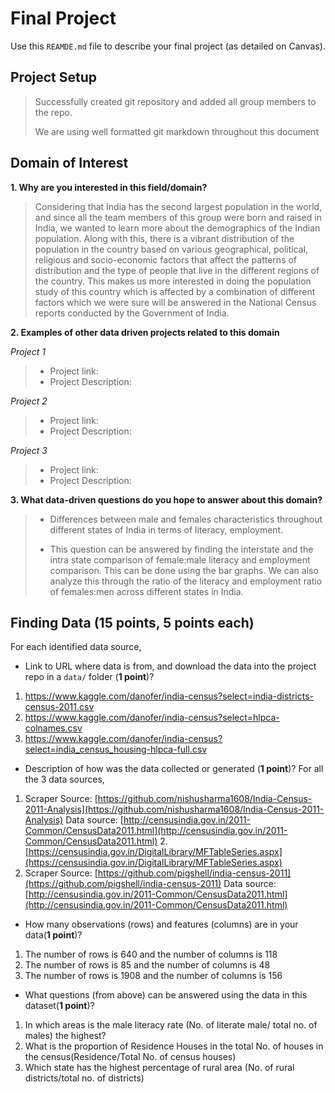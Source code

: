 # Final Project
Use this `REAMDE.md` file to describe your final project (as detailed on Canvas).

## Project Setup
> Successfully created git repository and added all group members to the repo.
>
> We are using well formatted git markdown throughout this document

## Domain of Interest
**1. Why are you interested in this field/domain?**
> Considering that India has the second largest population in the world, and since all the team members of this group were born and raised in India, we  wanted to learn more about the demographics of the Indian population. Along with this, there is a vibrant distribution of the population in the country based on various geographical, political, religious and socio-economic factors that affect the patterns of distribution and the type of people that live in the different regions of the country. This makes us more interested in doing the population study of this country which is affected by a combination of different factors which we were sure will be answered in the National Census reports conducted by the Government of India.

**2. Examples of other data driven projects related to this domain**

*Project 1*
> - Project link:
> - Project Description:

*Project 2*
> - Project link:
> - Project Description:

*Project 3*
> - Project link:
> - Project Description:

**3. What data-driven questions do you hope to answer about this domain?**

> - Differences between male and females characteristics throughout different states of India in terms of literacy, employment.
>
> - This question can be answered by finding the interstate and the intra state comparison of female:male literacy and employment comparison. This can be done using the bar graphs. We can also analyze this through the ratio of the literacy and employment ratio of females:men across different states in India.
## Finding Data (**15 points**, 5 points each)
For each identified data source, 
- Link to URL where data is from, and download the data into the project repo in a `data/` folder (**1 point**)?
1. https://www.kaggle.com/danofer/india-census?select=india-districts-census-2011.csv
2. https://www.kaggle.com/danofer/india-census?select=hlpca-colnames.csv
3. https://www.kaggle.com/danofer/india-census?select=india_census_housing-hlpca-full.csv

- Description of how was the data collected or generated (**1 point**)?
For all the 3 data sources,
1. Scraper Source: [https://github.com/nishusharma1608/India-Census-2011-Analysis](https://github.com/nishusharma1608/India-Census-2011-Analysis)
Data source: [http://censusindia.gov.in/2011-Common/CensusData2011.html](http://censusindia.gov.in/2011-Common/CensusData2011.html)
2.[https://censusindia.gov.in/DigitalLibrary/MFTableSeries.aspx](https://censusindia.gov.in/DigitalLibrary/MFTableSeries.aspx)
3. Scraper Source: [https://github.com/pigshell/india-census-2011](https://github.com/pigshell/india-census-2011)
Data source: [http://censusindia.gov.in/2011-Common/CensusData2011.html](http://censusindia.gov.in/2011-Common/CensusData2011.html)

- How many observations (rows) and features (columns) are in your data(**1 point**)?
1. The number of rows is 640 and the number of columns is 118
2. The number of rows is 85 and the number of columns is 48
3. The number of rows is 1908 and the number of columns is 156

- What questions (from above) can be answered using the data in this dataset(**1 point**)?
1. In which areas is the male literacy rate (No. of literate male/ total no. of males) the highest?
2. What is the proportion of Residence Houses in the total No. of houses in the census(Residence/Total No. of census houses)
3. Which state has the highest percentage of rural area (No. of rural districts/total no. of districts)

